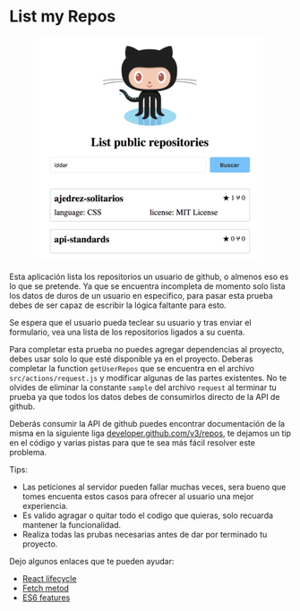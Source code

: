 # List my Repos
<p align="center">
<img src="https://raw.githubusercontent.com/iddar/List-my-Repos/master/screenshot.png" width="400" style="margin:auto;">
</p>

Esta aplicación lista los repositorios un usuario de github, o almenos eso es lo que se pretende. Ya que se encuentra incompleta de momento solo lista los datos de duros de un usuario en especifico, para pasar esta prueba debes de ser capaz de escribir la lógica faltante para esto.

Se espera que el usuario pueda teclear su usuario y tras enviar el formulario, vea una lista de los repositorios ligados a su cuenta.

Para completar esta prueba no puedes agregar dependencias al proyecto, debes usar solo lo que esté disponible ya en el proyecto. Deberas completar la function `getUserRepos` que se encuentra en el archivo `src/actions/request.js` y modificar algunas de las partes existentes. No te olvides de eliminar la constante `sample` del archivo `request` al terminar tu prueba ya que todos los datos debes de consumirlos directo de la API de github.

Deberás consumir la API de github puedes encontrar documentación de la misma en la siguiente liga [developer.github.com/v3/repos](https://developer.github.com/v3/repos/), te dejamos un tip en el código y varias pistas para que te sea más fácil resolver este problema.

Tips: 
- Las peticiones al servidor pueden fallar muchas veces, sera bueno que tomes encuenta estos casos para ofrecer al usuario una mejor experiencia.
- Es valido agragar o quitar todo el codigo que quieras, solo recuarda mantener la funcionalidad.
- Realiza todas las prubas necesarias antes de dar por terminado tu proyecto.

Dejo algunos enlaces que te pueden ayudar:

- [React lifecycle](https://reactjs.org/docs/react-component.html#the-component-lifecycle)
- [Fetch metod](https://developer.mozilla.org/es/docs/Web/API/Fetch_API)
- [ES6 features](https://github.com/lukehoban/es6features)
